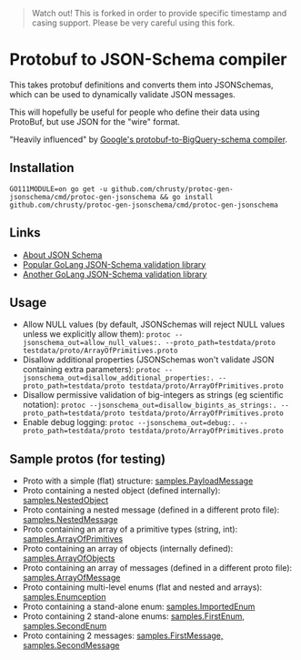 > Watch out! This is forked in order to provide specific timestamp and casing support. Please be very careful using this fork.

Protobuf to JSON-Schema compiler
================================
This takes protobuf definitions and converts them into JSONSchemas, which can be used to dynamically validate JSON messages.

This will hopefully be useful for people who define their data using ProtoBuf, but use JSON for the "wire" format.

"Heavily influenced" by [Google's protobuf-to-BigQuery-schema compiler](https://github.com/GoogleCloudPlatform/protoc-gen-bq-schema).


Installation
------------
`GO111MODULE=on go get -u github.com/chrusty/protoc-gen-jsonschema/cmd/protoc-gen-jsonschema && go install github.com/chrusty/protoc-gen-jsonschema/cmd/protoc-gen-jsonschema`

Links
-----
* [About JSON Schema](http://json-schema.org/)
* [Popular GoLang JSON-Schema validation library](https://github.com/xeipuuv/gojsonschema)
* [Another GoLang JSON-Schema validation library](https://github.com/lestrrat/go-jsschema)


Usage
-----
* Allow NULL values (by default, JSONSchemas will reject NULL values unless we explicitly allow them):
    `protoc --jsonschema_out=allow_null_values:. --proto_path=testdata/proto testdata/proto/ArrayOfPrimitives.proto`
* Disallow additional properties (JSONSchemas won't validate JSON containing extra parameters):
    `protoc --jsonschema_out=disallow_additional_properties:. --proto_path=testdata/proto testdata/proto/ArrayOfPrimitives.proto`
* Disallow permissive validation of big-integers as strings (eg scientific notation):
    `protoc --jsonschema_out=disallow_bigints_as_strings:. --proto_path=testdata/proto testdata/proto/ArrayOfPrimitives.proto`
* Enable debug logging:
    `protoc --jsonschema_out=debug:. --proto_path=testdata/proto testdata/proto/ArrayOfPrimitives.proto`


Sample protos (for testing)
---------------------------
* Proto with a simple (flat) structure: [samples.PayloadMessage](testdata/proto/PayloadMessage.proto)
* Proto containing a nested object (defined internally): [samples.NestedObject](testdata/proto/NestedObject.proto)
* Proto containing a nested message (defined in a different proto file): [samples.NestedMessage](testdata/proto/NestedMessage.proto)
* Proto containing an array of a primitive types (string, int): [samples.ArrayOfPrimitives](testdata/proto/ArrayOfPrimitives.proto)
* Proto containing an array of objects (internally defined): [samples.ArrayOfObjects](testdata/proto/ArrayOfObjects.proto)
* Proto containing an array of messages (defined in a different proto file): [samples.ArrayOfMessage](testdata/proto/ArrayOfMessage.proto)
* Proto containing multi-level enums (flat and nested and arrays): [samples.Enumception](testdata/proto/Enumception.proto)
* Proto containing a stand-alone enum: [samples.ImportedEnum](testdata/proto/ImportedEnum.proto)
* Proto containing 2 stand-alone enums: [samples.FirstEnum, samples.SecondEnum](testdata/proto/SeveralEnums.proto)
* Proto containing 2 messages: [samples.FirstMessage, samples.SecondMessage](testdata/proto/SeveralMessages.proto)
